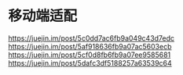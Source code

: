 # 移动端适配

https://juejin.im/post/5c0dd7ac6fb9a049c43d7edc
https://juejin.im/post/5af918636fb9a07ac5603ecb
https://juejin.im/post/5cf0d8fb6fb9a07ee9585681
https://juejin.im/post/5dafc3df5188257a63539c64